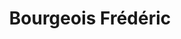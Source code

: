 ---
title: "Bourgeois Frédéric"
url: /longpre-les-corps-saints/bourgeois-frederic/
shop: Bäckerei
---